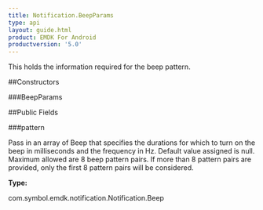 ```yaml
---
title: Notification.BeepParams
type: api
layout: guide.html
product: EMDK For Android
productversion: '5.0'
---
```



This holds the information required for the beep pattern.

##Constructors

###BeepParams



##Public Fields

###pattern

Pass in an array of Beep that specifies the durations for which to turn on the beep in milliseconds and the frequency in Hz. 
 Default value assigned is null. Maximum allowed are 8 beep pattern pairs. If more than 8 pattern pairs are provided, only the first 8 pattern pairs will be considered.

**Type:**

com.symbol.emdk.notification.Notification.Beep


